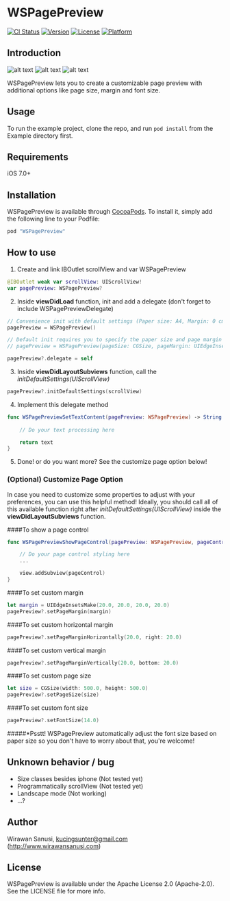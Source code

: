 # WSPagePreview

[![CI Status](http://img.shields.io/travis/wirawan-syscli/WSPagePreview.svg?style=flat)](https://travis-ci.org/wirawan-syscli/WSPagePreview)
[![Version](https://img.shields.io/cocoapods/v/WSPagePreview.svg?style=flat)](http://cocoapods.org/pods/WSPagePreview)
[![License](https://img.shields.io/cocoapods/l/WSPagePreview.svg?style=flat)](http://cocoapods.org/pods/WSPagePreview)
[![Platform](https://img.shields.io/cocoapods/p/WSPagePreview.svg?style=flat)](http://cocoapods.org/pods/WSPagePreview)

## Introduction

![alt text](http://i.imgur.com/qdndBZq.png "WSPagePreview-1") ![alt text](http://i.imgur.com/VPPARlx.png "WSPagePreview-2") ![alt text](http://i.imgur.com/H5h6Qu1.png "WSPagePreview-3")

WSPagePreview lets you to create a customizable page preview with additional options like page size, margin and font size.

## Usage

To run the example project, clone the repo, and run `pod install` from the Example directory first.

## Requirements

iOS 7.0+

## Installation

WSPagePreview is available through [CocoaPods](http://cocoapods.org). To install
it, simply add the following line to your Podfile:

```ruby
pod "WSPagePreview"
```

## How to use

1) Create and link IBOutlet scrollView and var WSPagePreview
```swift
@IBOutlet weak var scrollView: UIScrollView!
var pagePreview: WSPagePreview?
```
2) Inside **viewDidLoad** function, init and add a delegate (don't forget to include WSPagePreviewDelegate)
```swift
// Convenience init with default settings (Paper size: A4, Margin: 0 cm)
pagePreview = WSPagePreview()

// Default init requires you to specify the paper size and page margin
// pagePreview = WSPagePreview(pageSize: CGSize, pageMargin: UIEdgeInsets, fontSize: CGFloat)

pagePreview?.delegate = self
```
3) Inside **viewDidLayoutSubviews** function, call the *initDefaultSettings(UIScrollView)*
```swift
pagePreview?.initDefaultSettings(scrollView)
```
4) Implement this delegate method
```swift
func WSPagePreviewSetTextContent(pagePreview: WSPagePreview) -> String {
    
    // Do your text processing here

    return text
}
```
5) Done! or do you want more? See the customize page option below!

### (Optional) Customize Page Option

In case you need to customize some properties to adjust with your preferences, you can use this helpful method! Ideally, you should call all of this available function right after *initDefaultSettings(UIScrollView)* inside the **viewDidLayoutSubviews** function.

####To show a page control
```swift
func WSPagePreviewShowPageControl(pagePreview: WSPagePreview, pageControl: UIPageControl) {

    // Do your page control styling here
    ...

    view.addSubview(pageControl)
}
```

####To set custom margin
```swift
let margin = UIEdgeInsetsMake(20.0, 20.0, 20.0, 20.0)
pagePreview?.setPageMargin(margin)
```

####To set custom horizontal margin
```swift
pagePreview?.setPageMarginHorizontally(20.0, right: 20.0)
```

####To set custom vertical margin
```swift
pagePreview?.setPageMarginVertically(20.0, bottom: 20.0)
```

####To set custom page size
```swift
let size = CGSize(width: 500.0, height: 500.0)
pagePreview?.setPageSize(size)
```

####To set custom font size
```swift
pagePreview?.setFontSize(14.0)
```
#####*Psstt! WSPagePreview automatically adjust the font size based on paper size so you don't have to worry about that, you're welcome!

## Unknown behavior / bug

- Size classes besides iphone (Not tested yet)
- Programmatically scrollView (Not tested yet)
- Landscape mode (Not working)
- ...? 

## Author

Wirawan Sanusi, kucingsunter@gmail.com (http://www.wirawansanusi.com)

## License

WSPagePreview is available under the Apache License 2.0 (Apache-2.0). See the LICENSE file for more info.
